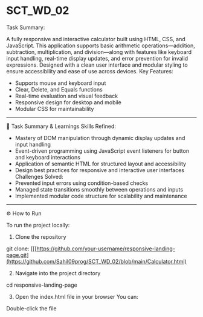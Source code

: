 # SCT_WD_02

Task Summary:


A fully responsive and interactive calculator built using HTML, CSS, and JavaScript. This application supports basic arithmetic operations—addition, subtraction, multiplication, and division—along with features like keyboard input handling, real-time display updates, and error prevention for invalid expressions. Designed with a clean user interface and modular styling to ensure accessibility and ease of use across devices.
Key Features:
- Supports mouse and keyboard input
- Clear, Delete, and Equals functions
- Real-time evaluation and visual feedback
- Responsive design for desktop and mobile
- Modular CSS for maintainability


----


📘 Task Summary & Learnings
Skills Refined:
- Mastery of DOM manipulation through dynamic display updates and input handling
- Event-driven programming using JavaScript event listeners for button and keyboard interactions
- Application of semantic HTML for structured layout and accessibility
- Design best practices for responsive and interactive user interfaces
Challenges Solved:
- Prevented input errors using condition-based checks
- Managed state transitions smoothly between operations and inputs
- Implemented modular code structure for scalability and maintenance


----

⚙ How to Run

To run the project locally:

1. Clone the repository

git clone: [[[https://github.com/your-username/responsive-landing-page.git](https://github.com/Sahil09prog/SCT_WD_02/blob/main/Calculator.html)

2. Navigate into the project directory

cd responsive-landing-page


3. Open the index.html file in your browser
You can:

Double-click the file



